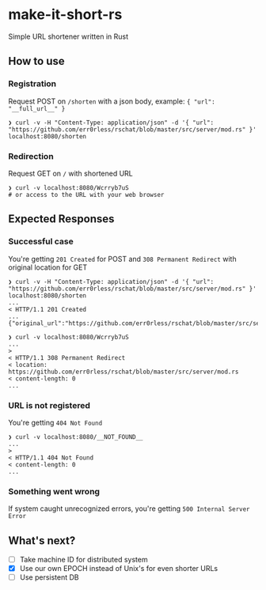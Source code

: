 # make-it-short-rs
Simple URL shortener written in Rust

## How to use
### Registration
Request POST on `/shorten` with a json body, example: `{ "url": "__full_url__" }`
```shell
❯ curl -v -H "Content-Type: application/json" -d '{ "url": "https://github.com/err0rless/rschat/blob/master/src/server/mod.rs" }' localhost:8080/shorten
```

### Redirection
Request GET on `/` with shortened URL
```shell
❯ curl -v localhost:8080/Wcrryb7uS
# or access to the URL with your web browser
```

## Expected Responses
### Successful case
You're getting `201 Created` for POST and `308 Permanent Redirect` with original location for GET
```shell
❯ curl -v -H "Content-Type: application/json" -d '{ "url": "https://github.com/err0rless/rschat/blob/master/src/server/mod.rs" }' localhost:8080/shorten
...
< HTTP/1.1 201 Created
...
{"original_url":"https://github.com/err0rless/rschat/blob/master/src/server/mod.rs","short_url":"Wcrryb7uS"}

❯ curl -v localhost:8080/Wcrryb7uS
...
>
< HTTP/1.1 308 Permanent Redirect
< location: https://github.com/err0rless/rschat/blob/master/src/server/mod.rs
< content-length: 0
...
```

### URL is not registered
You're getting `404 Not Found`
```shell
❯ curl -v localhost:8080/__NOT_FOUND__
...
>
< HTTP/1.1 404 Not Found
< content-length: 0
...
```

### Something went wrong
If system caught unrecognized errors, you're getting `500 Internal Server Error`

## What's next?
- [ ] Take machine ID for distributed system
- [x] Use our own EPOCH instead of Unix's for even shorter URLs
- [ ] Use persistent DB
